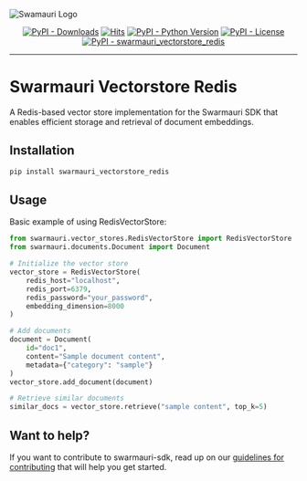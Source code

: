 
![Swamauri Logo](https://res.cloudinary.com/dbjmpekvl/image/upload/v1730099724/Swarmauri-logo-lockup-2048x757_hww01w.png)

<p align="center">
    <a href="https://pypi.org/project/swarmauri_vectorstore_redis/">
        <img src="https://img.shields.io/pypi/dm/swarmauri_vectorstore_redis" alt="PyPI - Downloads"/></a>
    <a href="https://hits.sh/github.com/swarmauri/swarmauri-sdk/tree/master/pkgs/community/swarmauri_vectorstore_redis/">
        <img alt="Hits" src="https://hits.sh/github.com/swarmauri/swarmauri-sdk/tree/master/pkgs/community/swarmauri_vectorstore_redis.svg"/></a>
    <a href="https://pypi.org/project/swarmauri_vectorstore_redis/">
        <img src="https://img.shields.io/pypi/pyversions/swarmauri_vectorstore_redis" alt="PyPI - Python Version"/></a>
    <a href="https://pypi.org/project/swarmauri_vectorstore_redis/">
        <img src="https://img.shields.io/pypi/l/swarmauri_vectorstore_redis" alt="PyPI - License"/></a>
    <a href="https://pypi.org/project/swarmauri_vectorstore_redis/">
        <img src="https://img.shields.io/pypi/v/swarmauri_vectorstore_redis?label=swarmauri_vectorstore_redis&color=green" alt="PyPI - swarmauri_vectorstore_redis"/></a>
</p>

---

# Swarmauri Vectorstore Redis

A Redis-based vector store implementation for the Swarmauri SDK that enables efficient storage and retrieval of document embeddings.

## Installation

```bash
pip install swarmauri_vectorstore_redis
```

## Usage

Basic example of using RedisVectorStore:

```python
from swarmauri.vector_stores.RedisVectorStore import RedisVectorStore
from swarmauri.documents.Document import Document

# Initialize the vector store
vector_store = RedisVectorStore(
    redis_host="localhost",
    redis_port=6379,
    redis_password="your_password",
    embedding_dimension=8000
)

# Add documents
document = Document(
    id="doc1",
    content="Sample document content",
    metadata={"category": "sample"}
)
vector_store.add_document(document)

# Retrieve similar documents
similar_docs = vector_store.retrieve("sample content", top_k=5)
```

## Want to help?

If you want to contribute to swarmauri-sdk, read up on our [guidelines for contributing](https://github.com/swarmauri/swarmauri-sdk/blob/master/contributing.md) that will help you get started.

